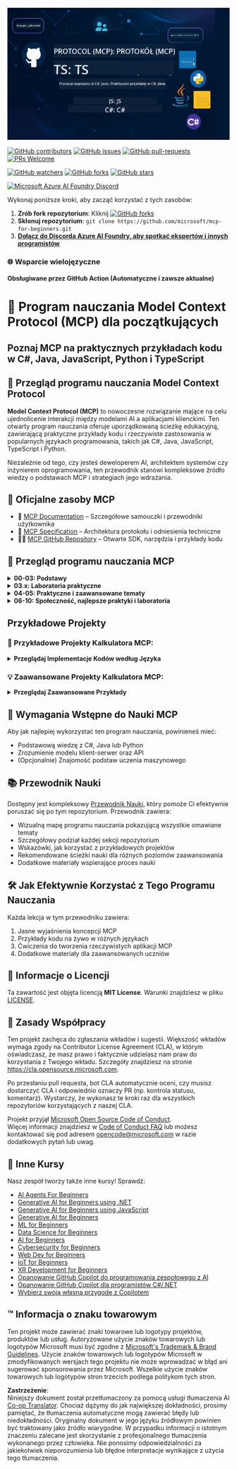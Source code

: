 <!--
CO_OP_TRANSLATOR_METADATA:
{
  "original_hash": "af49e2a6fd462dde6f9ad952d5c8cc6e",
  "translation_date": "2025-06-21T13:49:27+00:00",
  "source_file": "README.md",
  "language_code": "pl"
}
-->
![MCP-for-beginners](../../translated_images/mcp-beginners.2ce2b317996369ff66c5b72e25eff9d4288ab2741fc70c0b4e523d1ae1e249fd.pl.png) 

[![GitHub contributors](https://img.shields.io/github/contributors/microsoft/mcp-for-beginners.svg)](https://GitHub.com/microsoft/mcp-for-beginners/graphs/contributors)
[![GitHub issues](https://img.shields.io/github/issues/microsoft/mcp-for-beginners.svg)](https://GitHub.com/microsoft/mcp-for-beginners/issues)
[![GitHub pull-requests](https://img.shields.io/github/issues-pr/microsoft/mcp-for-beginners.svg)](https://GitHub.com/microsoft/mcp-for-beginners/pulls)
[![PRs Welcome](https://img.shields.io/badge/PRs-welcome-brightgreen.svg?style=flat-square)](http://makeapullrequest.com)

[![GitHub watchers](https://img.shields.io/github/watchers/microsoft/mcp-for-beginners.svg?style=social&label=Watch)](https://GitHub.com/microsoft/mcp-for-beginners/watchers)
[![GitHub forks](https://img.shields.io/github/forks/microsoft/mcp-for-beginners.svg?style=social&label=Fork)](https://GitHub.com/microsoft/mcp-for-beginners/fork)
[![GitHub stars](https://img.shields.io/github/stars/microsoft/mcp-for-beginners?style=social&label=Star)](https://GitHub.com/microsoft/mcp-for-beginners/stargazers)


[![Microsoft Azure AI Foundry Discord](https://dcbadge.vercel.app/api/server/ByRwuEEgH4)](https://discord.com/invite/ByRwuEEgH4)


Wykonaj poniższe kroki, aby zacząć korzystać z tych zasobów:
1. **Zrób fork repozytorium**: Kliknij [![GitHub forks](https://img.shields.io/github/forks/microsoft/mcp-for-beginners.svg?style=social&label=Fork)](https://GitHub.com/microsoft/mcp-for-beginners/fork)
2. **Sklonuj repozytorium**:   `git clone https://github.com/microsoft/mcp-for-beginners.git`
3. [**Dołącz do Discorda Azure AI Foundry, aby spotkać ekspertów i innych programistów**](https://discord.com/invite/ByRwuEEgH4)


### 🌐 Wsparcie wielojęzyczne

#### Obsługiwane przez GitHub Action (Automatyczne i zawsze aktualne)

# 🚀 Program nauczania Model Context Protocol (MCP) dla początkujących

## **Poznaj MCP na praktycznych przykładach kodu w C#, Java, JavaScript, Python i TypeScript**

## 🧠 Przegląd programu nauczania Model Context Protocol

**Model Context Protocol (MCP)** to nowoczesne rozwiązanie mające na celu ujednolicenie interakcji między modelami AI a aplikacjami klienckimi. Ten otwarty program nauczania oferuje uporządkowaną ścieżkę edukacyjną, zawierającą praktyczne przykłady kodu i rzeczywiste zastosowania w popularnych językach programowania, takich jak C#, Java, JavaScript, TypeScript i Python.

Niezależnie od tego, czy jesteś deweloperem AI, architektem systemów czy inżynierem oprogramowania, ten przewodnik stanowi kompleksowe źródło wiedzy o podstawach MCP i strategiach jego wdrażania.

## 🔗 Oficjalne zasoby MCP

- 📘 [MCP Documentation](https://modelcontextprotocol.io/) – Szczegółowe samouczki i przewodniki użytkownika  
- 📜 [MCP Specification](https://spec.modelcontextprotocol.io/) – Architektura protokołu i odniesienia techniczne  
- 🧑‍💻 [MCP GitHub Repository](https://github.com/modelcontextprotocol) – Otwarte SDK, narzędzia i przykłady kodu  

## 🧭 Przegląd programu nauczania MCP

<details>
  <summary><strong>00-03: Podstawy</strong></summary>

- **00. Wprowadzenie do MCP**  
  Przegląd Model Context Protocol i jego roli w pipeline’ach AI. [Czytaj dalej](./00-Introduction/README.md)
- **01. Wyjaśnienie podstawowych pojęć**  
  Szczegółowe omówienie kluczowych koncepcji MCP. [Czytaj dalej](./01-CoreConcepts/README.md)
- **02. Bezpieczeństwo w MCP**  
  Zagrożenia bezpieczeństwa i najlepsze praktyki. [Czytaj dalej](./02-Security/README.md)
- **03. Pierwsze kroki z MCP**  
  Konfiguracja środowiska, podstawowe serwery/klienci, integracja. [Czytaj dalej](./03-GettingStarted/README.md)
</details>

<details>
  <summary><strong>03.x: Laboratoria praktyczne</strong></summary>

- **3.1. Pierwszy serwer** – [Przewodnik](./03-GettingStarted/01-first-server/README.md)
- **3.2. Pierwszy klient** – [Przewodnik](./03-GettingStarted/02-client/README.md)
- **3.3. Klient z LLM** – [Przewodnik](./03-GettingStarted/03-llm-client/README.md)
- **3.4. Konsumpcja serwera z Visual Studio Code** – [Przewodnik](./03-GettingStarted/04-vscode/README.md)
- **3.5. Tworzenie serwera za pomocą SSE** – [Przewodnik](./03-GettingStarted/05-sse-server/README.md)
- **3.6. HTTP Streaming** – [Przewodnik](./03-GettingStarted/06-http-streaming/README.md)
- **3.7. Korzystanie z AI Toolkit** – [Przewodnik](./03-GettingStarted/07-aitk/README.md)
- **3.8. Testowanie serwera** – [Przewodnik](./03-GettingStarted/08-testing/README.md)
- **3.9. Wdrażanie serwera** – [Przewodnik](./03-GettingStarted/09-deployment/README.md)
</details>

<details>
  <summary><strong>04-05: Praktyczne i zaawansowane tematy</strong></summary>

- **04. Praktyczna implementacja**  
  SDK, debugowanie, testowanie, wielokrotnego użytku szablony promptów. [Czytaj dalej](./04-PracticalImplementation/README.md)
- **05. Zaawansowane tematy w MCP**  
  AI multimodalne, skalowanie, zastosowania korporacyjne. [Czytaj dalej](./05-AdvancedTopics/README.md)
- **5.1. Integracja MCP z Azure** – [Przewodnik](./05-AdvancedTopics/mcp-integration/README.md)
- **5.2. Multimodalność** – [Przewodnik](./05-AdvancedTopics/mcp-multi-modality/README.md)
- **5.3. Demonstracja MCP OAuth2** – [Przewodnik](./05-AdvancedTopics/mcp-oauth2-demo/README.md)
- **5.4. Root Contexts** – [Przewodnik](./05-AdvancedTopics/mcp-root-contexts/README.md)
- **5.5. Routing** – [Przewodnik](./05-AdvancedTopics/mcp-routing/README.md)
- **5.6. Sampling** – [Przewodnik](./05-AdvancedTopics/mcp-sampling/README.md)
- **5.7. Skalowanie** – [Przewodnik](./05-AdvancedTopics/mcp-scaling/README.md)
- **5.8. Bezpieczeństwo** – [Przewodnik](./05-AdvancedTopics/mcp-security/README.md)
- **5.9. Web Search MCP** – [Przewodnik](./05-AdvancedTopics/web-search-mcp/README.md)
- **5.10. Streaming w czasie rzeczywistym** – [Przewodnik](./05-AdvancedTopics/mcp-realtimestreaming/README.md)
- **5.11. Realtime Web Search** – [Przewodnik](./05-AdvancedTopics/mcp-realtimesearch/README.md)
</details>

<details>
  <summary><strong>06-10: Społeczność, najlepsze praktyki i laboratoria</strong></summary>

- **06. Wkład społeczności** – [Przewodnik](./06-CommunityContributions/README.md)
- **07. Wnioski z Wczesnej Adopcji** – [Przewodnik](./07-LessonsFromEarlyAdoption/README.md)
- **08. Najlepsze Praktyki dla MCP** – [Przewodnik](./08-BestPractices/README.md)
- **09. Studia Przypadków MCP** – [Przewodnik](./09-CaseStudy/README.md)
- **10. Usprawnianie Przepływów Pracy AI: Budowa Serwera MCP z AI Toolkit** – [Laboratorium](./10-StreamliningAIWorkflowsBuildingAnMCPServerWithAIToolkit/README.md)
</details>

## Przykładowe Projekty

### 🧮 Przykładowe Projekty Kalkulatora MCP:
<details>
  <summary><strong>Przeglądaj Implementacje Kodów według Języka</strong></summary>

  - [Przykład Serwera MCP w C#](./03-GettingStarted/samples/csharp/README.md)
  - [Kalkulator MCP w Javie](./03-GettingStarted/samples/java/calculator/README.md)
  - [Demo MCP w JavaScript](./03-GettingStarted/samples/javascript/README.md)
  - [Serwer MCP w Pythonie](../../03-GettingStarted/samples/python/mcp_calculator_server.py)
  - [Przykład MCP w TypeScript](./03-GettingStarted/samples/typescript/README.md)

</details>

### 💡 Zaawansowane Projekty Kalkulatora MCP:
<details>
  <summary><strong>Przeglądaj Zaawansowane Przykłady</strong></summary>

  - [Zaawansowany Przykład w C#](./04-PracticalImplementation/samples/csharp/README.md)
  - [Przykład Aplikacji Kontenerowej w Javie](./04-PracticalImplementation/samples/java/containerapp/README.md)
  - [Zaawansowany Przykład w JavaScript](./04-PracticalImplementation/samples/javascript/README.md)
  - [Złożona Implementacja w Pythonie](../../04-PracticalImplementation/samples/python/mcp_sample.py)
  - [Przykład Kontenera w TypeScript](./04-PracticalImplementation/samples/typescript/README.md)

</details>


## 🎯 Wymagania Wstępne do Nauki MCP

Aby jak najlepiej wykorzystać ten program nauczania, powinieneś mieć:

- Podstawową wiedzę z C#, Java lub Python
- Zrozumienie modelu klient-serwer oraz API
- (Opcjonalnie) Znajomość podstaw uczenia maszynowego

## 📚 Przewodnik Nauki

Dostępny jest kompleksowy [Przewodnik Nauki](./study_guide.md), który pomoże Ci efektywnie poruszać się po tym repozytorium. Przewodnik zawiera:

- Wizualną mapę programu nauczania pokazującą wszystkie omawiane tematy
- Szczegółowy podział każdej sekcji repozytorium
- Wskazówki, jak korzystać z przykładowych projektów
- Rekomendowane ścieżki nauki dla różnych poziomów zaawansowania
- Dodatkowe materiały wspierające proces nauki

## 🛠️ Jak Efektywnie Korzystać z Tego Programu Nauczania

Każda lekcja w tym przewodniku zawiera:

1. Jasne wyjaśnienia koncepcji MCP  
2. Przykłady kodu na żywo w różnych językach  
3. Ćwiczenia do tworzenia rzeczywistych aplikacji MCP  
4. Dodatkowe materiały dla zaawansowanych uczniów  

## 📜 Informacje o Licencji

Ta zawartość jest objęta licencją **MIT License**. Warunki znajdziesz w pliku [LICENSE](../../LICENSE).

## 🤝 Zasady Współpracy

Ten projekt zachęca do zgłaszania wkładów i sugestii. Większość wkładów wymaga zgody na Contributor License Agreement (CLA), w którym oświadczasz, że masz prawo i faktycznie udzielasz nam praw do korzystania z Twojego wkładu. Szczegóły znajdziesz na stronie <https://cla.opensource.microsoft.com>.

Po przesłaniu pull requesta, bot CLA automatycznie oceni, czy musisz dostarczyć CLA i odpowiednio oznaczy PR (np. kontrola statusu, komentarz). Wystarczy, że wykonasz te kroki raz dla wszystkich repozytoriów korzystających z naszej CLA.

Projekt przyjął [Microsoft Open Source Code of Conduct](https://opensource.microsoft.com/codeofconduct/).  
Więcej informacji znajdziesz w [Code of Conduct FAQ](https://opensource.microsoft.com/codeofconduct/faq/) lub możesz kontaktować się pod adresem [opencode@microsoft.com](mailto:opencode@microsoft.com) w razie dodatkowych pytań lub uwag.

## 🎒 Inne Kursy
Nasz zespół tworzy także inne kursy! Sprawdź:

- [AI Agents For Beginners](https://github.com/microsoft/ai-agents-for-beginners?WT.mc_id=academic-105485-koreyst)
- [Generative AI for Beginners using .NET](https://github.com/microsoft/Generative-AI-for-beginners-dotnet?WT.mc_id=academic-105485-koreyst)
- [Generative AI for Beginners using JavaScript](https://github.com/microsoft/generative-ai-with-javascript?WT.mc_id=academic-105485-koreyst)
- [Generative AI for Beginners](https://github.com/microsoft/generative-ai-for-beginners?WT.mc_id=academic-105485-koreyst)
- [ML for Beginners](https://aka.ms/ml-beginners?WT.mc_id=academic-105485-koreyst)
- [Data Science for Beginners](https://aka.ms/datascience-beginners?WT.mc_id=academic-105485-koreyst)
- [AI for Beginners](https://aka.ms/ai-beginners?WT.mc_id=academic-105485-koreyst)
- [Cybersecurity for Beginners](https://github.com/microsoft/Security-101??WT.mc_id=academic-96948-sayoung)
- [Web Dev for Beginners](https://aka.ms/webdev-beginners?WT.mc_id=academic-105485-koreyst)
- [IoT for Beginners](https://aka.ms/iot-beginners?WT.mc_id=academic-105485-koreyst)
- [XR Development for Beginners](https://github.com/microsoft/xr-development-for-beginners?WT.mc_id=academic-105485-koreyst)
- [Opanowanie GitHub Copilot do programowania zespołowego z AI](https://aka.ms/GitHubCopilotAI?WT.mc_id=academic-105485-koreyst)
- [Opanowanie GitHub Copilot dla programistów C#/.NET](https://github.com/microsoft/mastering-github-copilot-for-dotnet-csharp-developers?WT.mc_id=academic-105485-koreyst)
- [Wybierz swoją własną przygodę z Copilotem](https://github.com/microsoft/CopilotAdventures?WT.mc_id=academic-105485-koreyst)


## ™️ Informacja o znaku towarowym

Ten projekt może zawierać znaki towarowe lub logotypy projektów, produktów lub usług. Autoryzowane użycie znaków towarowych lub logotypów Microsoft musi być zgodne z
[Microsoft's Trademark & Brand Guidelines](https://www.microsoft.com/legal/intellectualproperty/trademarks/usage/general).
Użycie znaków towarowych lub logotypów Microsoft w zmodyfikowanych wersjach tego projektu nie może wprowadzać w błąd ani sugerować sponsorowania przez Microsoft.
Wszelkie użycie znaków towarowych lub logotypów stron trzecich podlega politykom tych stron.

**Zastrzeżenie**:  
Niniejszy dokument został przetłumaczony za pomocą usługi tłumaczenia AI [Co-op Translator](https://github.com/Azure/co-op-translator). Chociaż dążymy do jak największej dokładności, prosimy pamiętać, że tłumaczenia automatyczne mogą zawierać błędy lub niedokładności. Oryginalny dokument w jego języku źródłowym powinien być traktowany jako źródło wiarygodne. W przypadku informacji o istotnym znaczeniu zalecane jest skorzystanie z profesjonalnego tłumaczenia wykonanego przez człowieka. Nie ponosimy odpowiedzialności za jakiekolwiek nieporozumienia lub błędne interpretacje wynikające z użycia tego tłumaczenia.